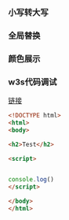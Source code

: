 <script setup>
import CustomComponent from './template/computed.vue'
import replaceComponent from './template/replace.vue'
import lyricComponent from './template/lyric.vue'
import showColorComponent from './template/showColor.vue'
</script>


### 小写转大写

<CustomComponent />

### 全局替换

<replaceComponent />

### 颜色展示

<showColorComponent />

<lyricComponent />


### w3s代码调试

[链接](https://www.w3school.com.cn/tiy/t.asp?f=eg_js_use_body)

```html
<!DOCTYPE html>
<html>
<body>

<h2>Test</h2>

<script>


console.log()
</script>

</body>
</html>
```

